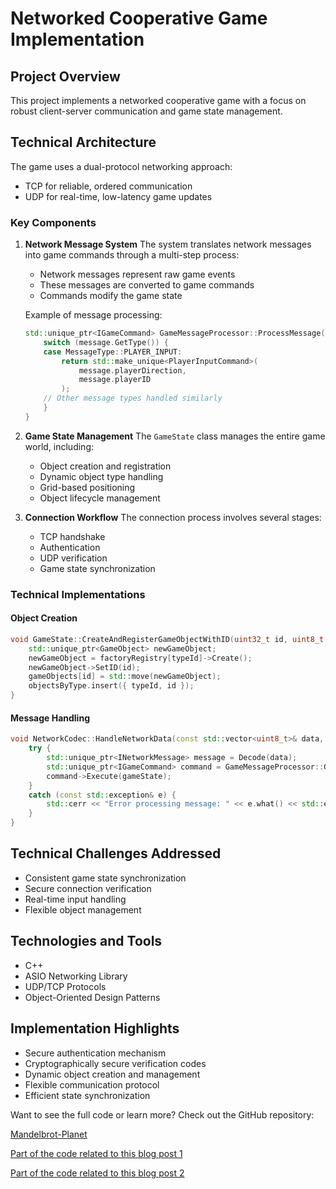 # Networked Cooperative Game Implementation

## Project Overview

This project implements a networked cooperative game with a focus on robust client-server communication and game state management.

## Technical Architecture

The game uses a dual-protocol networking approach:
- TCP for reliable, ordered communication
- UDP for real-time, low-latency game updates

### Key Components

1. **Network Message System**
   The system translates network messages into game commands through a multi-step process:
   - Network messages represent raw game events
   - These messages are converted to game commands
   - Commands modify the game state

   Example of message processing:
   ```cpp
   std::unique_ptr<IGameCommand> GameMessageProcessor::ProcessMessage(const INetworkMessage& message) {
       switch (message.GetType()) {
       case MessageType::PLAYER_INPUT:
           return std::make_unique<PlayerInputCommand>(
               message.playerDirection, 
               message.playerID
           );
       // Other message types handled similarly
       }
   }
   ```

2. **Game State Management**
   The `GameState` class manages the entire game world, including:
   - Object creation and registration
   - Dynamic object type handling
   - Grid-based positioning
   - Object lifecycle management

3. **Connection Workflow**
   The connection process involves several stages:
   - TCP handshake
   - Authentication
   - UDP verification
   - Game state synchronization

### Technical Implementations

#### Object Creation
```cpp
void GameState::CreateAndRegisterGameObjectWithID(uint32_t id, uint8_t typeId, bool fromNetwork) {
    std::unique_ptr<GameObject> newGameObject;
    newGameObject = factoryRegistry[typeId]->Create();
    newGameObject->SetID(id);
    gameObjects[id] = std::move(newGameObject);
    objectsByType.insert({ typeId, id });
}
```

#### Message Handling
```cpp
void NetworkCodec::HandleNetworkData(const std::vector<uint8_t>& data, GameState& gameState) {
    try {
        std::unique_ptr<INetworkMessage> message = Decode(data);
        std::unique_ptr<IGameCommand> command = GameMessageProcessor::GetInstance().ProcessMessage(*message);
        command->Execute(gameState);
    }
    catch (const std::exception& e) {
        std::cerr << "Error processing message: " << e.what() << std::endl;
    }
} 
```

## Technical Challenges Addressed

- Consistent game state synchronization
- Secure connection verification
- Real-time input handling
- Flexible object management

## Technologies and Tools

- C++
- ASIO Networking Library
- UDP/TCP Protocols
- Object-Oriented Design Patterns

## Implementation Highlights

- Secure authentication mechanism
- Cryptographically secure verification codes
- Dynamic object creation and management
- Flexible communication protocol
- Efficient state synchronization

Want to see the full code or learn more? Check out the GitHub repository: 

[Mandelbrot-Planet](https://github.com/RubADuckDuck/Mandelbrot-Planet) 

[Part of the code related to this blog post 1](https://github.com/RubADuckDuck/Mandelbrot-Planet/tree/main/src/Network) 

[Part of the code related to this blog post 2](https://github.com/RubADuckDuck/Mandelbrot-Planet/tree/main/include/Network)
